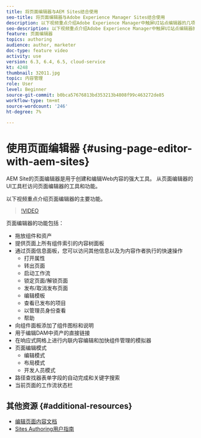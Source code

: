 ```yaml
---
title: 将页面编辑器与AEM Sites结合使用
seo-title: 将页面编辑器与Adobe Experience Manager Sites结合使用
description: 以下视频重点介绍Adobe Experience Manager中触屏UI站点编辑器的几项主要功能。
seo-description: 以下视频重点介绍Adobe Experience Manager中触屏UI站点编辑器的几项主要功能。
feature: 页面编辑器
topics: authoring
audience: author, marketer
doc-type: feature video
activity: use
version: 6.3, 6.4, 6.5, cloud-service
kt: 4248
thumbnail: 32011.jpg
topic: 内容管理
role: User
level: Beginner
source-git-commit: b0bca57676813bd353213b4808f99c463272de85
workflow-type: tm+mt
source-wordcount: '246'
ht-degree: 7%

---
```



# 使用页面编辑器 {#using-page-editor-with-aem-sites}

AEM Site的页面编辑器是用于创建和编辑Web内容的强大工具。 从页面编辑器的UI工具栏访问页面编辑器的工具和功能。

以下视频重点介绍页面编辑器的主要功能。

>[!VIDEO](https://video.tv.adobe.com/v/32011?quality=12&learn=on)

页面编辑器的功能包括：

* 拖放组件和资产
* 提供页面上所有组件索引的内容树面板
* 通过页面信息面板，您可以访问其他信息以及为内容作者执行的快速操作
   * 打开属性
   * 转出页面
   * 启动工作流
   * 锁定页面/解锁页面
   * 发布/取消发布页面
   * 编辑模板
   * 查看已发布的项目
   * 以管理员身份查看
   * 帮助
* 向组件面板添加了组件图标和说明
* 用于编辑DAM中资产的直接链接
* 在响应式网格上进行内联内容编辑和加快组件管理的模拟器
* 页面编辑模式
   * 编辑模式
   * 布局模式
   * 开发人员模式
* 路径查找器表单字段的自动完成和关键字搜索
* 当前页面的工作流状态栏

## 其他资源 {#additional-resources}

* [编辑页面内容文档](https://docs.adobe.com/content/help/en/experience-manager-65/authoring/authoring/editing-content.html)
* [Sites Authoring用户指南](https://docs.adobe.com/content/help/en/experience-manager-65/authoring/home.html)
